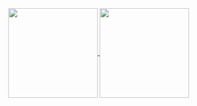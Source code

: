 
<a href="https://github.com/hamxy">
  <img height=180 align="center" src="https://github-readme-stats.vercel.app/api?username=hamxy&hide=stars,prs,contribs&show_icons=true&include_all_commits=true&rank_icon=github&theme=swift" />
  </a>
<a href="https://github.com/hamxy">
  <img height=180 align="center" src="https://github-readme-stats.vercel.app/api/top-langs/?username=anuraghazra&theme=swift&hide=glsl,astro,makefile,rust,c%2B%2B,shell,go&layout=donut&&size_weight=0.5&count_weight=0.5" />
</a>






<!--
**hamxy/hamxy** is a ✨ _special_ ✨ repository because its `README.md` (this file) appears on your GitHub profile.

Here are some ideas to get you started:

- 🔭 I’m currently working on ...
- 🌱 I’m currently learning ...
- 👯 I’m looking to collaborate on ...
- 🤔 I’m looking for help with ...
- 💬 Ask me about ...
- 📫 How to reach me: ...
- 😄 Pronouns: ...
- ⚡ Fun fact: ...
-->
